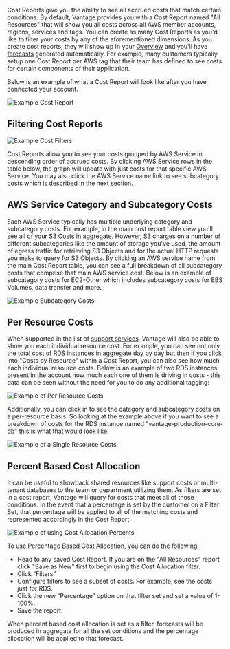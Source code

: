 
Cost Reports give you the ability to see all accrued costs that match certain conditions. By default, Vantage provides you with a Cost Report named "All Resources" that will show you all costs across all AWS member accounts, regions, services and tags. You can create as many Cost Reports as you'd like to filter your costs by any of the aforementioned dimensions. As you create cost reports, they will show up in your [Overview](/overview/) and you'll have [forecasts](/forecasting/) generated automatically. For example, many customers typically setup one Cost Report per AWS tag that their team has defined to see costs for certain components of their application.

Below is an example of what a Cost Report will look like after you have connected your account.

![Example Cost Report](/img/cost_reports.png)

## Filtering Cost Reports

![Example Cost Filters](/img/cost_filters.png)

Cost Reports allow you to see your costs grouped by AWS Service in descending order of accrued costs. By clicking AWS Service rows in the table below, the graph will update with just costs for that specific AWS Service. You may also click the AWS Service name link to see subcategory costs which is described in the next section. 

## AWS Service Category and Subcategory Costs

Each AWS Service typically has multiple underlying category and subcategory costs. For example, in the main cost report table view you'll see all of your S3 Costs in aggregate. However, S3 charges on a number of different subcategories like the amount of storage you've used, the amount of egress traffic for retrieving S3 Objects and for the actual HTTP requests you make to query for S3 Objects. By clicking an AWS service name from the main Cost Report table, you can see a full breakdown of all subcategory costs that comprise that main AWS service cost. Below is an example of subcategory costs for EC2-Other which includes subcategory costs for EBS Volumes, data transfer and more. 

![Example Subcategory Costs](/img/category_costs.png)


## Per Resource Costs

When supported in the list of [support services](/supported_services/), Vantage will also be able to show you each individual resource cost. For example, you can see not only the total cost of RDS instances in aggregate day by day but then if you click into "Costs by Resource" within a Cost Report, you can also see how much each individual resource costs. Below is an example of two RDS instances present in the account how much each one of them is driving in costs - this data can be seen without the need for you to do any additional tagging:

![Example of Per Resource Costs](/img/per_resource_list.png)

Additionally, you can click in to see the category and subcategory costs on a per-resource basis. So looking at the example above if you want to see a breakdown of costs for the RDS instance named "vantage-production-core-db" this is what that would look like:

![Example of a Single Resource Costs](/img/per_resource_individual.png)

## Percent Based Cost Allocation

It can be useful to showback shared resources like support costs or multi-tenant databases to the team or department utilizing them. As filters are set in a cost report, Vantage will query for costs that meet all of those conditions. In the event that a percentage is set by the customer on a Filter Set, that percentage will be applied to all of the matching costs and represented accordingly in the Cost Report. 

![Example of using Cost Allocation Percents](/img/showback_cost_allocation.png)

To use Percentage Based Cost Allocation, you can do the following:

- Head to any saved Cost Report. If you are on the "All Resources" report click "Save as New" first to begin using the Cost Allocation filter.
- Click “Filters”
- Configure filters to see a subset of costs. For example, see the costs just for RDS.
- Click the new “Percentage” option on that filter set and set a value of 1-100%.
- Save the report.

When percent based cost allocation is set as a filter, forecasts will be produced in aggregate for all the set conditions and the percentage allocation will be applied to that forecast. 